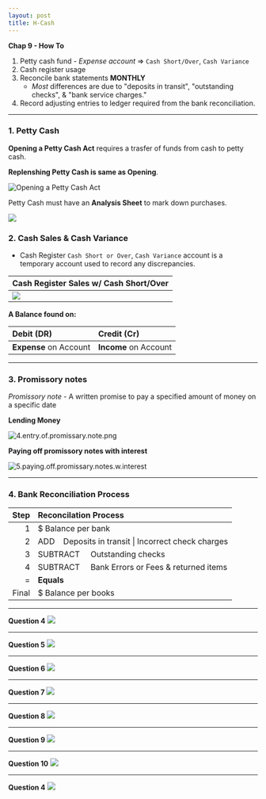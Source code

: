 ```yaml
---
layout: post
title: H-Cash
--- 
```


**Chap 9 - How To**

1. Petty cash fund - *Expense account* => `Cash Short/Over`, `Cash Variance`  
2. Cash register usage
3. Reconcile bank statements **MONTHLY**
   - *Most* differences are due to "deposits in transit", "outstanding checks", & "bank service charges."
4. Record adjusting entries to ledger required from the bank reconciliation.   
  

---


### 1. Petty Cash 


**Opening a Petty Cash Act** requires a trasfer of funds from cash to petty cash.

**Replenshing Petty Cash is same as Opening**.

![Opening a Petty Cash Act](/assets/mc-graw-accounting-course/chap9.cash/q3.exercises.png)

Petty Cash must have an **Analysis Sheet** to mark down purchases. 

![](/assets/mc-graw-accounting-course/chap9.cash/11.petty.cash.balance.sheet.png)


### 2. Cash Sales & Cash Variance 

- Cash Register `Cash Short or Over`, `Cash Variance` account is a temporary account used to record any discrepancies.

|Cash Register Sales w/ Cash Short/Over|
|:-|
|![](/assets/mc-graw-accounting-course/chap9.cash/q1.exercises.png)|

**A Balance found on:**

|Debit (DR)|Credit (Cr)|
|:-|:-|
|**Expense** on Account|**Income** on Account|

---

### 3. Promissory notes


*Promissory note* - A written promise to pay a specified amount of money on a specific date   

**Lending Money**   

![4.entry.of.promissary.note.png](/assets/mc-graw-accounting-course/chap9.cash/4.entry.of.promissary.note.png)

**Paying off promissory notes with interest**   

![5.paying.off.promissary.notes.w.interest](/assets/mc-graw-accounting-course/chap9.cash/5.paying.off.promissary.notes.w.interest.png)

---

### 4. Bank Reconciliation Process

|Step|Reconcilation Process|
|-:|:-|
|1|$ Balance per bank|
|2|ADD &nbsp;&nbsp;&nbsp;Deposits in transit \| Incorrect check charges|
|3|SUBTRACT &nbsp;&nbsp;&nbsp;&nbsp;Outstanding checks|
|4|SUBTRACT &nbsp;&nbsp;&nbsp;&nbsp;Bank Errors or Fees & returned items|
|=|**Equals**|
|Final|$ Balance per books|

---

**Question 4**
![](/assets/mc-graw-accounting-course/chap9.cash/q4.exer.A.png)

---

**Question 5**
![](/assets/mc-graw-accounting-course/chap9.cash/q5.exer.png)

---

**Question 6**
![](/assets/mc-graw-accounting-course/chap9.cash/q6.exer.A.png)

---

**Question 7**
![](/assets/mc-graw-accounting-course/chap9.cash/q7.exer.png)

---

**Question 8**
![](/assets/mc-graw-accounting-course/chap9.cash/q8.exA.png)


---

**Question 9**
![](/assets/mc-graw-accounting-course/chap9.cash/q9.exA.png)

---

**Question 10**
![](/assets/mc-graw-accounting-course/chap9.cash/q10.exer.png)

---

**Question 4**
![](/assets/mc-graw-accounting-course/chap9.cash/29.bank.recon.example.png)


<!--
**& Adjusting Financial Ledgers / Records**


![](/assets/mc-graw-accounting-course/chap9.cash/22.recon.png)


![](/assets/mc-graw-accounting-course/chap9.cash/22.recon.steps.1st.png)
![](/assets/mc-graw-accounting-course/chap9.cash/23.recon.steps.2nd.png)
![](/assets/mc-graw-accounting-course/chap9.cash/25.more.cash.controls.png)
![](/assets/mc-graw-accounting-course/chap9.cash/26.banking.internal.controls.png)
-->
